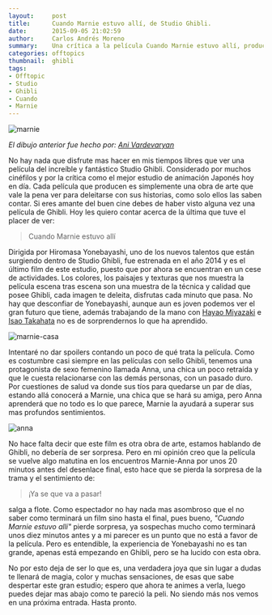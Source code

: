 ```yaml
---
layout:     post
title:      Cuando Marnie estuvo allí, de Studio Ghibli.
date:       2015-09-05 21:02:59
author:     Carlos Andrés Moreno
summary:    Una crítica a la película Cuando Marnie estuvo allí, producida por Studio Ghibli
categories: offtopics
thumbnail:  ghibli
tags:
- Offtopic
- Studio
- Ghibli
- Cuando
- Marnie
---
```

![marnie][3]

_El dibujo anterior fue hecho por: [Ani Vardevaryan](https://www.instagram.com/anivardevaryan/)_

No hay nada que disfrute mas hacer en mis tiempos libres que ver una película del increíble y fantástico Studio Ghibli. Considerado por muchos cinéfilos y por la crítica como el mejor estudio de animación Japonés hoy en día. Cada película que producen es simplemente una obra de arte que vale la pena ver para deleitarse con sus historias, como solo ellos las saben contar. Si eres amante del buen cine debes de haber visto alguna vez una película de Ghibli. Hoy les quiero contar acerca de la última que tuve el placer de ver:

>Cuando Marnie estuvo allí

Dirigida por Hiromasa Yonebayashi, uno de los nuevos talentos que están surgiendo dentro de Studio Ghibli, fue estrenada en el año 2014 y es el último film de este estudio, puesto que por ahora se encuentran en un cese de actividades. Los colores, los paisajes y texturas que nos muestra la película escena tras escena son una muestra de la técnica y calidad que posee Ghibli, cada imagen te deleita, disfrutas cada minuto que pasa. No hay que desconfiar de Yonebayashi, aunque aun es joven podemos ver el gran futuro que tiene, además trabajando de la mano con [Hayao Miyazaki][1] e [Isao Takahata][2] no es de sorprendernos lo que ha aprendido.

![marnie-casa][4]

Intentaré no dar spoilers contando un poco de qué trata la película. Como es costumbre casi siempre en las películas con sello Ghibli, tenemos una protagonista de sexo femenino llamada Anna, una chica un poco retraída y que le cuesta relacionarse con las demás personas, con un pasado duro. Por cuestiones de salud va donde sus tíos para quedarse un par de días, estando allá conocerá a Marnie, una chica que se hará su amiga, pero Anna aprenderá que no todo es lo que parece, Marnie la ayudará a superar sus mas profundos sentimientos.

![anna][5]

No hace falta decir que este film es otra obra de arte, estamos hablando de Ghibli, no debería de ser sorpresa. Pero en mi opinión creo que la película se vuelve algo matutina en los encuentros Marnie-Anna por unos 20 minutos antes del desenlace final, esto hace que se pierda la sorpresa de la trama y el sentimiento de:

>¡Ya se que va a pasar!

salga a flote. Como espectador no hay nada mas asombroso que el no saber como terminará un film sino hasta el final, pues bueno, _"Cuando Marnie estuvo allí"_ pierde sorpresa, ya sospechas mucho como terminará unos diez minutos antes y a mi parecer es un punto que no está a favor de la película. Pero es entendible, la experiencia de Yonebayashi no es tan grande, apenas está empezando en Ghibli, pero se ha lucido con esta obra.

No por esto deja de ser lo que es, una verdadera joya que sin lugar a dudas te llenará de magia, color y muchas sensaciones, de esas que sabe despertar este gran estudio; espero que ahora te animes a verla, luego puedes dejar mas abajo como te pareció la peli. No siendo más nos vemos en una próxima entrada. Hasta pronto.

[1]:https://es.wikipedia.org/wiki/Hayao_Miyazaki
[2]:https://es.wikipedia.org/wiki/Isao_Takahata
[3]:../../../.././../images/offtopics/marnie.jpg
[4]:../../../.././../images/offtopics/marnie-casa.jpg
[5]:../../../.././../images/offtopics/anna.jpg



